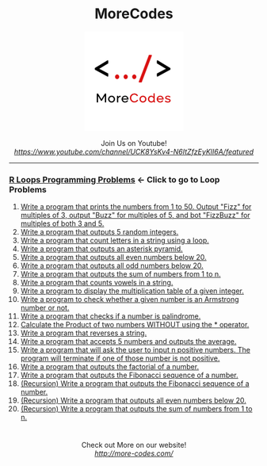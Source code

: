 <h1 align="center">MoreCodes</h1>
<p align="center"> 
  <img src="/morecodescir.png"/>
</p>

<p align="center">
Join Us on Youtube! <br/>
<i><u>https://www.youtube.com/channel/UCK8YsKv4-N6ItZfzEyKlI6A/featured</u></i>
</p>

- - - -
### [R Loops Programming Problems](../Loops/) <- Click to go to Loop Problems

1. <a href="https://github.com/ArjunAranetaCodes/MoreCodes-Rlang/blob/master/Loops/problem1.r" target="_blank">Write a program that prints the numbers from 1 to 50. Output "Fizz" for multiples of 3, output "Buzz" for multiples of 5, and bot "FizzBuzz" for multiples of both 3 and 5.</a>
2. <a href="https://github.com/ArjunAranetaCodes/MoreCodes-Rlang/blob/master/Loops/problem2.r" target="_blank">Write a program that outputs 5 random integers.</a>
3. <a href="https://github.com/ArjunAranetaCodes/MoreCodes-Rlang/blob/master/Loops/problem3.r" target="_blank">Write a program that count letters in a string using a loop.</a>
4. <a href="https://github.com/ArjunAranetaCodes/MoreCodes-Rlang/blob/master/Loops/problem4.r" target="_blank">Write a program that outputs an asterisk pyramid.</a>
5. <a href="https://github.com/ArjunAranetaCodes/MoreCodes-Rlang/blob/master/Loops/problem5.r" target="_blank">Write a program that outputs all even numbers below 20.</a>
6. <a href="https://github.com/ArjunAranetaCodes/MoreCodes-Rlang/blob/master/Loops/problem6.r" target="_blank">Write a program that outputs all odd numbers below 20.</a>
7. <a href="https://github.com/ArjunAranetaCodes/MoreCodes-Rlang/blob/master/Loops/problem7.r" target="_blank">Write a program that outputs the sum of numbers from 1 to n.</a>
8. <a href="https://github.com/ArjunAranetaCodes/MoreCodes-Rlang/blob/master/Loops/problem8.r" target="_blank">Write a program that counts vowels in a string.</a>
9. <a href="https://github.com/ArjunAranetaCodes/MoreCodes-Rlang/blob/master/Loops/problem9.r" target="_blank">Write a program to display the multiplication table of a given integer.</a>
10. <a href="https://github.com/ArjunAranetaCodes/MoreCodes-Rlang/blob/master/Loops/problem10.r" target="_blank">Write a program to check whether a given number is an Armstrong number or not.</a>
11. <a href="https://github.com/ArjunAranetaCodes/MoreCodes-Rlang/blob/master/Loops/problem11.r" target="_blank">Write a program that checks if a number is palindrome.</a>
12. <a href="https://github.com/ArjunAranetaCodes/MoreCodes-Rlang/blob/master/Loops/problem12.r" target="_blank">Calculate the Product of two numbers WITHOUT using the * operator.</a>
13. <a href="https://github.com/ArjunAranetaCodes/MoreCodes-Rlang/blob/master/Loops/problem13.r" target="_blank">Write a program that reverses a string.</a>
14. <a href="https://github.com/ArjunAranetaCodes/MoreCodes-Rlang/blob/master/Loops/problem14.r" target="_blank">Write a program that accepts 5 numbers and outputs the average.</a>
15. <a href="https://github.com/ArjunAranetaCodes/MoreCodes-Rlang/blob/master/Loops/problem15.r" target="_blank">Write a program that will ask the user to input n positive numbers. The program will terminate if one of those number is not positive.</a>
16. <a href="https://github.com/ArjunAranetaCodes/MoreCodes-Rlang/blob/master/Loops/problem16.r" target="_blank">Write a program that outputs the factorial of a number.</a>
17. <a href="https://github.com/ArjunAranetaCodes/MoreCodes-Rlang/blob/master/Loops/problem17.r" target="_blank">Write a program that outputs the Fibonacci sequence of a number.</a>
18. <a href="https://github.com/ArjunAranetaCodes/MoreCodes-Rlang/blob/master/Loops/problem18.r" target="_blank">(Recursion) Write a program that outputs the Fibonacci sequence of a number.</a>
19. <a href="https://github.com/ArjunAranetaCodes/MoreCodes-Rlang/blob/master/Loops/problem19.r" target="_blank">(Recursion) Write a program that outputs all even numbers below 20.</a>
20. <a href="https://github.com/ArjunAranetaCodes/MoreCodes-Rlang/blob/master/Loops/problem20.r" target="_blank">(Recursion) Write a program that outputs the sum of numbers from 1 to n.</a>

#

<p align="center">
Check out More on our website! <br/>
<i><u>http://more-codes.com/</u></i>
</p>
